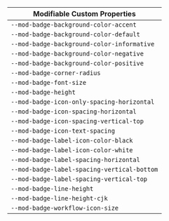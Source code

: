 | Modifiable Custom Properties |
| --- |
| `--mod-badge-background-color-accent` |
| `--mod-badge-background-color-default` |
| `--mod-badge-background-color-informative` |
| `--mod-badge-background-color-negative` |
| `--mod-badge-background-color-positive` |
| `--mod-badge-corner-radius` |
| `--mod-badge-font-size` |
| `--mod-badge-height` |
| `--mod-badge-icon-only-spacing-horizontal` |
| `--mod-badge-icon-spacing-horizontal` |
| `--mod-badge-icon-spacing-vertical-top` |
| `--mod-badge-icon-text-spacing` |
| `--mod-badge-label-icon-color-black` |
| `--mod-badge-label-icon-color-white` |
| `--mod-badge-label-spacing-horizontal` |
| `--mod-badge-label-spacing-vertical-bottom` |
| `--mod-badge-label-spacing-vertical-top` |
| `--mod-badge-line-height` |
| `--mod-badge-line-height-cjk` |
| `--mod-badge-workflow-icon-size` |